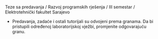 Teze sa predavanja / Razvoj programskih rješenja / III semestar / Elektrotehnički fakultet Sarajevo

- Predavanja, zadaće i ostali tutorijali su odvojeni prema granama. Da bi pristupili određenoj laboratorijskoj vježbi, promjenite odgovarajuću granu.

